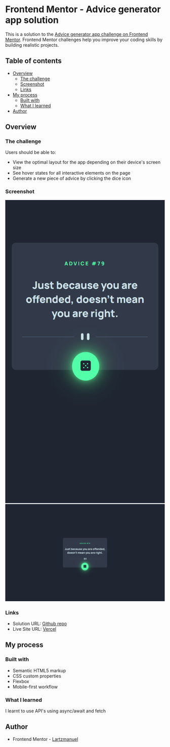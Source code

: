 # Frontend Mentor - Advice generator app solution

This is a solution to the [Advice generator app challenge on Frontend Mentor](https://www.frontendmentor.io/challenges/advice-generator-app-QdUG-13db). Frontend Mentor challenges help you improve your coding skills by building realistic projects.

## Table of contents

- [Overview](#overview)
  - [The challenge](#the-challenge)
  - [Screenshot](#screenshot)
  - [Links](#links)
- [My process](#my-process)
  - [Built with](#built-with)
  - [What I learned](#what-i-learned)
- [Author](#author)

## Overview

### The challenge

Users should be able to:

- View the optimal layout for the app depending on their device's screen size
- See hover states for all interactive elements on the page
- Generate a new piece of advice by clicking the dice icon

### Screenshot

![](/images/mobile_index.html.png)
![](/images/desktop_active_index.html.png) 

### Links

- Solution URL: [Github repo](https://github.com/Lartzmanuel/advice-generator-app-main)
- Live Site URL: [Vercel](https://advice-generator-app-main-psi-blue.vercel.app/)

## My process

### Built with

- Semantic HTML5 markup
- CSS custom properties
- Flexbox
- Mobile-first workflow


### What I learned

I learnt to use API's using async/await and fetch


## Author
- Frontend Mentor - [Lartzmanuel](https://www.frontendmentor.io/profile/Lartzmnauel)

